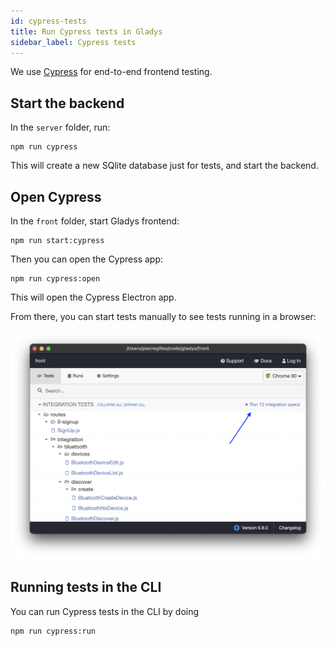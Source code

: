 ```yaml
---
id: cypress-tests
title: Run Cypress tests in Gladys
sidebar_label: Cypress tests
---
```


We use [Cypress](https://www.cypress.io/) for end-to-end frontend testing.

## Start the backend

In the `server` folder, run:

```
npm run cypress
```

This will create a new SQlite database just for tests, and start the backend.

## Open Cypress

In the `front` folder, start Gladys frontend:

```
npm run start:cypress
```

Then you can open the Cypress app:

```
npm run cypress:open
```

This will open the Cypress Electron app.

From there, you can start tests manually to see tests running in a browser:

![Cypress Electron app](../../static/img/docs/en/dev/cypress-open.png)

## Running tests in the CLI

You can run Cypress tests in the CLI by doing

```
npm run cypress:run
```
